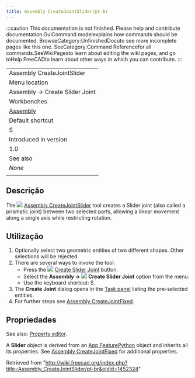 ```yaml
---
title: Assembly CreateJointSlider/pt-br
---
```

:::caution
This documentation is not finished. Please help and contribute documentation.GuiCommand modelexplains how commands should be documented. BrowseCategory:UnfinishedDocuto see more incomplete pages like this one. SeeCategory:Command Referencefor all commands.SeeWikiPagesto learn about editing the wiki pages, and go toHelp FreeCADto learn about other ways in which you can contribute.
:::

|  |
| --- |
| Assembly CreateJointSlider |
| Menu location |
| Assembly → Create Slider Joint |
| Workbenches |
| [Assembly](/Assembly_Workbench "Assembly Workbench") |
| Default shortcut |
| S |
| Introduced in version |
| 1.0 |
| See also |
| *None* |
|  |

## Descrição

The ![](/images/Assembly_CreateJointSlider.svg) [Assembly CreateJointSlider](/Assembly_CreateJointSlider "Assembly CreateJointSlider") tool creates a Slider joint (also called a prismatic joint) between two selected parts, allowing a linear movement along a single axis while restricting rotation.

## Utilização

1. Optionally select two geometric entities of two different shapes. Other selections will be rejected.
2. There are several ways to invoke the tool:
   * Press the ![](/images/Assembly_CreateJointSlider.svg) [Create Slider Joint](/Assembly_CreateJointSlider "Assembly CreateJointSlider") button.
   * Select the **Assembly → ![](/images/Assembly_CreateJointSlider.svg) Create Slider Joint** option from the menu.
   * Use the keyboard shortcut: S.
3. The **Create Joint** dialog opens in the [Task panel](/Task_panel "Task panel") listing the pre-selected entities.
4. For further steps see [Assembly CreateJointFixed](/Assembly_CreateJointFixed#Usage "Assembly CreateJointFixed").

## Propriedades

See also: [Property editor](/Property_editor "Property editor").

A **Slider** object is derived from an [App FeaturePython](/App_FeaturePython "App FeaturePython") object and inherits all its properties. See [Assembly CreateJointFixed](/Assembly_CreateJointFixed#Properties "Assembly CreateJointFixed") for additional properties.

Retrieved from "<http://wiki.freecad.org/index.php?title=Assembly_CreateJointSlider/pt-br&oldid=1452324>"